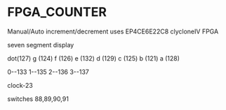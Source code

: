 # FPGA_COUNTER
Manual/Auto increment/decrement 
uses EP4CE6E22C8 clycloneIV FPGA


 seven segment display 

dot(127)
g  (124)
f  (126)
e  (132)
d  (129)
c  (125)
b  (121)
a  (128)

0--133
1--135
2--136
3--137 

clock-23

switches 88,89,90,91
